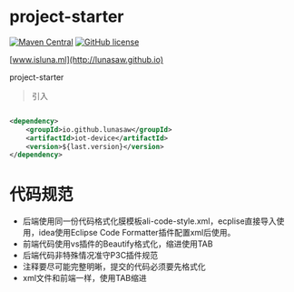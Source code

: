 # project-starter

[![Maven Central](https://img.shields.io/maven-central/v/io.github.lunasaw/project-starter)](https://mvnrepository.com/artifact/io.github.lunasaw/project-starter)
[![GitHub license](https://img.shields.io/badge/MIT_License-blue.svg)](https://raw.githubusercontent.com/lunasaw/project-starter/master/LICENSE)

[www.isluna.ml](http://lunasaw.github.io)

project-starter



> 引入

```xml

<dependency>
    <groupId>io.github.lunasaw</groupId>
    <artifactId>iot-device</artifactId>
    <version>${last.version}</version>
</dependency>
```

# 代码规范

- 后端使用同一份代码格式化膜模板ali-code-style.xml，ecplise直接导入使用，idea使用Eclipse Code Formatter插件配置xml后使用。
- 前端代码使用vs插件的Beautify格式化，缩进使用TAB
- 后端代码非特殊情况准守P3C插件规范
- 注释要尽可能完整明晰，提交的代码必须要先格式化
- xml文件和前端一样，使用TAB缩进
